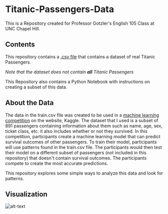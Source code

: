 # Titanic-Passengers-Data
This is a Repository created for Professor Gotzler's English 105 Class at UNC Chapel Hill.
## Contents
This repository contains a [.csv file](train.csv) that contains a dataset of real Titanic Passengers.

  *Note that the dataset does not contain **all** Titanic Passengers*
  
This Repository also contains a Python Notebook with instructions on creating a subset of this data.
## About the Data
The data in the train.csv file was created to be used in a [machine learning competition](https://www.kaggle.com/competitions/titanic/overview) on the website, Kaggle. The dataset that I used is a subset of 891 passengers containing information about them such as name, age, sex, ticket class, etc. it also includes whether or not they survived. In this competition, participants create a machine learning model that can predict survival outcomes of other passengers. To train their model, participants will use patterns found in the train.csv file. The participants would then test their model on a different subset of passengers (not included in this repository) that doesn't contain survival outcomes. The participants compete to create the most accurate predictions.

This repository explores some simple ways to analyze this data and look for patterns.


## Visualization
![alt-text]("C:\Users\snhul\Downloads\survival-by-class.png")
